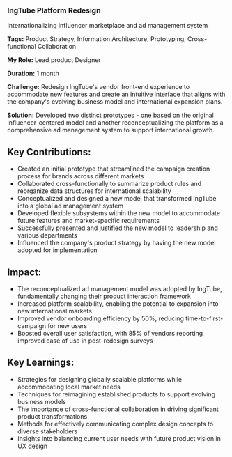 ### IngTube Platform Redesign

Internationalizing influencer marketplace and ad management system

**Tags:** Product Strategy, Information Architecture, Prototyping, Cross-functional Collaboration

**My Role:** Lead product Designer

**Duration:** 1 month

**Challenge:** Redesign IngTube's vendor front-end experience to accommodate new features and create an intuitive interface that aligns with the company's evolving business model and international expansion plans.

**Solution:** Developed two distinct prototypes - one based on the original influencer-centered model and another reconceptualizing the platform as a comprehensive ad management system to support international growth.

## Key Contributions:

- Created an initial prototype that streamlined the campaign creation process for brands across different markets
- Collaborated cross-functionally to summarize product rules and reorganize data structures for international scalability
- Conceptualized and designed a new model that transformed IngTube into a global ad management system
- Developed flexible subsystems within the new model to accommodate future features and market-specific requirements
- Successfully presented and justified the new model to leadership and various departments
- Influenced the company's product strategy by having the new model adopted for implementation

## Impact:

- The reconceptualized ad management model was adopted by IngTube, fundamentally changing their product interaction framework
- Increased platform scalability, enabling the potential to expansion into new international markets
- Improved vendor onboarding efficiency by 50%, reducing time-to-first-campaign for new users
- Boosted overall user satisfaction, with 85% of vendors reporting improved ease of use in post-redesign surveys

## Key Learnings:

- Strategies for designing globally scalable platforms while accommodating local market needs
- Techniques for reimagining established products to support evolving business models
- The importance of cross-functional collaboration in driving significant product transformations
- Methods for effectively communicating complex design concepts to diverse stakeholders
- Insights into balancing current user needs with future product vision in UX design
